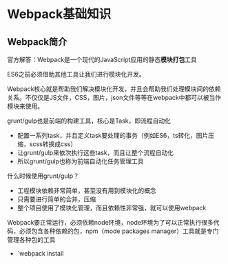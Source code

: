 # Webpack基础知识

## Webpack简介

官方解答：Webpack是一个现代的JavaScript应用的静态**模块打包**工具

ES6之前必须借助其他工具让我们进行模块化开发。

Webpack核心就是帮助我们解决模块化开发，并且会帮助我们处理模块间的依赖关系。不仅仅是JS文件，CSS，图片，json文件等等在webpack中都可以被当作模块来使用。

grunt/gulp也是前端的构建工具，核心是Task，即流程自动化

- 配置一系列task，并且定义task要处理的事务（例如ES6，ts转化，图片压缩，scss转换成css）
- 让grunt/gulp来依次执行这些task，而且让整个流程自动化
- 所以grunt/gulp也称为前端自动化任务管理工具

什么时候使用grunt/gulp？

- 工程模块依赖非常简单，甚至没有用到模块化的概念
- 只需要进行简单的合并，压缩
- 整个项目使用了模块化管理，而且依赖性非常强，就可以使用webpack

Webpack要正常运行，必须依赖node环境，node环境为了可以正常执行很多代码，必须包含各种依赖的包，npm（mode packages manager）工具就是专门管理各种包的工具

- `webpack install 